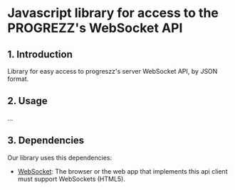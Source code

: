 # Javascript library for access to the PROGREZZ's WebSocket API #

## 1. Introduction ##
Library for easy access to progreszz's server WebSocket API, by JSON format.

## 2. Usage ##

...


## 3. Dependencies ##
Our library uses this dependencies:

- [WebSocket](https://www.websocket.org/): The browser or the web app that implements this api client must support WebSockets (HTML5).
